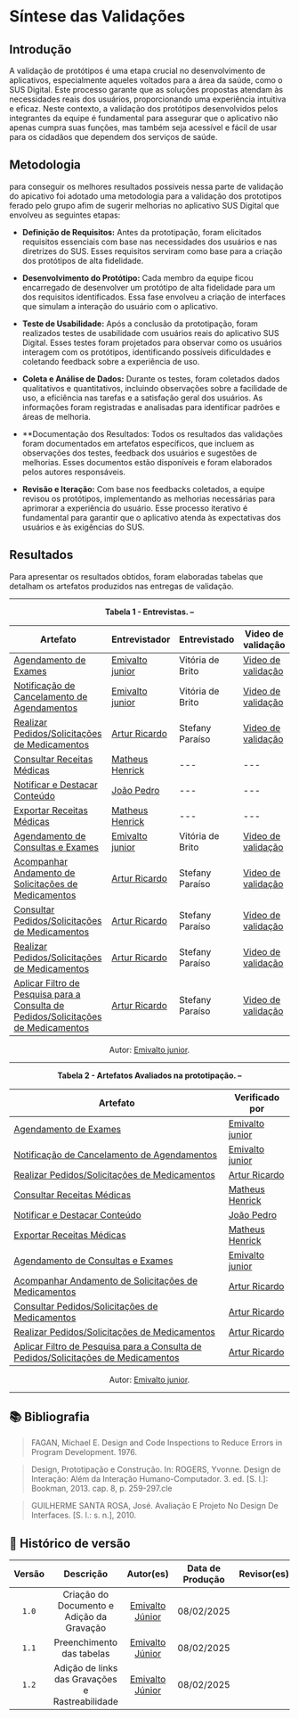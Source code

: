 #  Síntese das Validações


## Introdução

A validação de protótipos é uma etapa crucial no desenvolvimento de aplicativos, especialmente aqueles voltados para a área da saúde, como o SUS Digital. Este processo garante que as soluções propostas atendam às necessidades reais dos usuários, proporcionando uma experiência intuitiva e eficaz. Neste contexto, a validação dos protótipos desenvolvidos pelos integrantes da equipe é fundamental para assegurar que o aplicativo não apenas cumpra suas funções, mas também seja acessível e fácil de usar para os cidadãos que dependem dos serviços de saúde.

## Metodologia
para conseguir os melhores resultados possiveis nessa parte de validação do apicativo foi adotado uma metodologia para a validação dos prototipos ferado pelo grupo afim de sugerir melhorias no aplicativo SUS Digital que envolveu as seguintes etapas:

- **Definição de Requisitos:** Antes da prototipação, foram elicitados requisitos essenciais com base nas necessidades dos usuários e nas diretrizes do SUS. Esses requisitos serviram como base para a criação dos protótipos de alta fidelidade.

- **Desenvolvimento do Protótipo:** Cada membro da equipe ficou encarregado de desenvolver um protótipo de alta fidelidade para um dos requisitos identificados. Essa fase envolveu a criação de interfaces que simulam a interação do usuário com o aplicativo.

- **Teste de Usabilidade:** Após a conclusão da prototipação, foram realizados testes de usabilidade com usuários reais do aplicativo SUS Digital. Esses testes foram projetados para observar como os usuários interagem com os protótipos, identificando possíveis dificuldades e coletando feedback sobre a experiência de uso.

- **Coleta e Análise de Dados:** Durante os testes, foram coletados dados qualitativos e quantitativos, incluindo observações sobre a facilidade de uso, a eficiência nas tarefas e a satisfação geral dos usuários. As informações foram registradas e analisadas para identificar padrões e áreas de melhoria.

- **Documentação dos Resultados: Todos os resultados das validações foram documentados em artefatos específicos, que incluem as observações dos testes, feedback dos usuários e sugestões de melhorias. Esses documentos estão disponíveis e foram elaborados pelos autores responsáveis.

- **Revisão e Iteração:** Com base nos feedbacks coletados, a equipe revisou os protótipos, implementando as melhorias necessárias para aprimorar a experiência do usuário. Esse processo iterativo é fundamental para garantir que o aplicativo atenda às expectativas dos usuários e às exigências do SUS.

## Resultados

Para apresentar os resultados obtidos, foram elaboradas tabelas que detalham os artefatos produzidos nas entregas de validação.

---

<div align="center">
    <p><strong>Tabela 1 - Entrevistas. – </strong></p>
</div>
<Center>

| Artefato | Entrevistador | Entrevistado | Video de validação | 
|----------|---------------|--------------| -------------------|
| [Agendamento de Exames](../validacao/prototipo-de-alta-fidelidade-rf58.md) | [Emivalto junior](https://github.com/EmivaltoJrr)   | Vitória de Brito | [Video de validação](https://www.youtube.com/embed/AAkyfwza30c?si=NbFooCFRyKeEugDI)|
| [Notificação de Cancelamento de Agendamentos](../validacao/prototipo-de-alta-fidelidade-rf66.md) | [Emivalto junior](https://github.com/EmivaltoJrr) | Vitória de Brito | [Video de validação](https://www.youtube.com/embed/AAkyfwza30c?si=NbFooCFRyKeEugDI) |
| [Realizar Pedidos/Solicitações de Medicamentos](../validacao/prototipo-de-alta-fidelidade-rf67.md) | [Artur Ricardo](https://github.com/algorithmorphic) | Stefany Paraíso | [Video de validação](https://www.youtube.com/watch?v=TgjqvpqEbUU&t=1s&ab_channel=ArturRicardo) |
| [Consultar Receitas Médicas](../validacao/prototipo-de-alta-fidelidade-rf71.md) | [Matheus Henrick](https://github.com/MatheusHenrickSantos) | --- | --- |
| [Notificar e Destacar Conteúdo](../validacao/prototipo-de-alta-fidelidade-rf2_e73.md) | [João Pedro](https://github.com/JoosPerro) | --- | --- |
| [Exportar Receitas Médicas](../validacao/prototipo-de-alta-fidelidade-rf74.md) | [Matheus Henrick](https://github.com/MatheusHenrickSantos) | --- | --- |
| [Agendamento de Consultas e Exames](../validacao/prototipo-de-alta-fidelidade-rf75.md) | [Emivalto junior](https://github.com/EmivaltoJrr)  | Vitória de Brito | [Video de validação](https://www.youtube.com/embed/AAkyfwza30c?si=NbFooCFRyKeEugDI) |
| [Acompanhar Andamento de Solicitações de Medicamentos](../validacao/prototipo-de-alta-fidelidade-rf60.md) | [Artur Ricardo](https://github.com/algorithmorphic) | Stefany Paraíso | [Video de validação](https://www.youtube.com/watch?v=TgjqvpqEbUU&t=1s&ab_channel=ArturRicardo) |
| [Consultar Pedidos/Solicitações de Medicamentos](../validacao/prototipo-de-alta-fidelidade-rf62.md) | [Artur Ricardo](https://github.com/algorithmorphic) | Stefany Paraíso | [Video de validação](https://www.youtube.com/watch?v=TgjqvpqEbUU&t=1s&ab_channel=ArturRicardo) |
| [Realizar Pedidos/Solicitações de Medicamentos](../validacao/prototipo-de-alta-fidelidade-rf67.md) | [Artur Ricardo](https://github.com/algorithmorphic) | Stefany Paraíso | [Video de validação](https://www.youtube.com/watch?v=TgjqvpqEbUU&t=1s&ab_channel=ArturRicardo) |
| [Aplicar Filtro de Pesquisa para a Consulta de Pedidos/Solicitações de Medicamentos](../validacao/prototipo-de-alta-fidelidade-rf68.md) | [Artur Ricardo](https://github.com/algorithmorphic) |  Stefany Paraíso | [Video de validação](https://www.youtube.com/watch?v=TgjqvpqEbUU&t=1s&ab_channel=ArturRicardo) |

</Center>

<div align="center">
    <p>Autor: <a href="https://github.com/EmivaltoJrr">Emivalto junior</a>.</p>
</div>


---

<div align="center">
    <p><strong>Tabela 2 - Artefatos Avaliados na prototipação. – </strong></p>
</div>
<Center>

| Artefato | Verificado por |
|--------|-----------|
| [Agendamento de Exames](../validacao/prototipo-de-alta-fidelidade-rf58.md) | [Emivalto junior](https://github.com/EmivaltoJrr)   | 
| [Notificação de Cancelamento de Agendamentos](../validacao/prototipo-de-alta-fidelidade-rf66.md) | [Emivalto junior](https://github.com/EmivaltoJrr) | 
| [Realizar Pedidos/Solicitações de Medicamentos](../validacao/prototipo-de-alta-fidelidade-rf67.md) | [Artur Ricardo](https://github.com/algorithmorphic) |  
| [Consultar Receitas Médicas](../validacao/prototipo-de-alta-fidelidade-rf71.md) | [Matheus Henrick](https://github.com/MatheusHenrickSantos) | 
| [Notificar e Destacar Conteúdo](../validacao/prototipo-de-alta-fidelidade-rf2_e73.md) | [João Pedro](https://github.com/JoosPerro) | 
| [Exportar Receitas Médicas](../validacao/prototipo-de-alta-fidelidade-rf74.md) | [Matheus Henrick](https://github.com/MatheusHenrickSantos) | 
| [Agendamento de Consultas e Exames](../validacao/prototipo-de-alta-fidelidade-rf75.md) | [Emivalto junior](https://github.com/EmivaltoJrr)  | 
| [Acompanhar Andamento de Solicitações de Medicamentos](../validacao/prototipo-de-alta-fidelidade-rf60.md) | [Artur Ricardo](https://github.com/algorithmorphic) | 
| [Consultar Pedidos/Solicitações de Medicamentos](../validacao/prototipo-de-alta-fidelidade-rf62.md) | [Artur Ricardo](https://github.com/algorithmorphic) | 
| [Realizar Pedidos/Solicitações de Medicamentos](../validacao/prototipo-de-alta-fidelidade-rf67.md) | [Artur Ricardo](https://github.com/algorithmorphic) | 
| [Aplicar Filtro de Pesquisa para a Consulta de Pedidos/Solicitações de Medicamentos](../validacao/prototipo-de-alta-fidelidade-rf68.md) | [Artur Ricardo](https://github.com/algorithmorphic) | 


</Center>

<div align="center">
    <p>Autor: <a href="https://github.com/EmivaltoJrr">Emivalto junior</a>.</p>
</div>


---


## 📚 Bibliografia

> FAGAN, Michael E. Design and Code Inspections to Reduce Errors in Program Development. 1976.

> Design, Prototipação e Construção. In: ROGERS, Yvonne. Design de Interação: Além da Interação Humano-Computador. 3. ed. [S. l.]: Bookman, 2013. cap. 8, p. 259-297.cle

> GUILHERME SANTA ROSA, José. Avaliação E Projeto No Design De Interfaces. [S. l.: s. n.], 2010.



## 📑 Histórico de versão
| Versão | Descrição | Autor(es) | Data de Produção | Revisor(es) | Data de Revisão |   
|:------:|:-------------------------------:|:--------------:|:--------------:|:-------------:|:---------------------:|
|  `1.0`  | Criação do Documento e Adição da Gravação |[Emivalto Júnior](https://github.com/EmivaltoJrr)| 08/02/2025  |  |  |
|  `1.1`  | Preenchimento das tabelas  |[Emivalto Júnior](https://github.com/EmivaltoJrr)| 08/02/2025  |  |  |
|  `1.2`  | Adição de links das Gravações e Rastreabilidade  |[Emivalto Júnior](https://github.com/EmivaltoJrr)| 08/02/2025  |  |  |